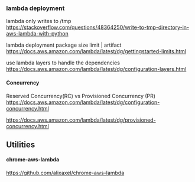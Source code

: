 ### lambda deployment

lambda only writes to /tmp
<br>
https://stackoverflow.com/questions/48364250/write-to-tmp-directory-in-aws-lambda-with-python

lambda deployment package size limit | artifact
<br>
https://docs.aws.amazon.com/lambda/latest/dg/gettingstarted-limits.html

use lambda layers to handle the dependencies
<br>
https://docs.aws.amazon.com/lambda/latest/dg/configuration-layers.html



#### Concurrency

Reserved Concurrency(RC) vs Provisioned Concurrency (PR)
https://docs.aws.amazon.com/lambda/latest/dg/configuration-concurrency.html

https://docs.aws.amazon.com/lambda/latest/dg/provisioned-concurrency.html


## Utilities

#### chrome-aws-lambda
https://github.com/alixaxel/chrome-aws-lambda
